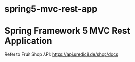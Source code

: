 # spring5-mvc-rest-app

# Spring Framework 5 MVC Rest Application

Refer to Fruit Shop API: 
https://api.predic8.de/shop/docs
